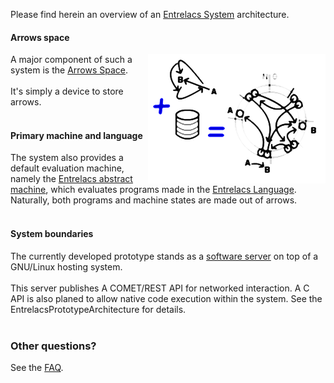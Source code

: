Please find herein an overview of an [Entrelacs System](EntrelacsSystem.md) architecture.

<h4>Arrows space</h4>

<img src='pictures/mem0.png' align='right'>

A major component of such a system is the <a href='ArrowsSpace.md'>Arrows Space</a>.<br>
<br>
It's simply a device to store arrows.<br>
<br>
<h4>Primary machine and language</h4>
The system also provides a default evaluation machine, namely the <a href='EntrelacsAbstractMachine.md'>Entrelacs abstract machine</a>, which evaluates programs made in the <a href='EntrelacsLanguage.md'>Entrelacs Language</a>. Naturally, both programs and machine states are made out of arrows.<br>
<br>
<h4>System boundaries</h4>

The currently developed prototype stands as a <a href='EntrelacsServer.md'>software server</a> on top of a GNU/Linux hosting system.<br>
<br>
This server publishes A COMET/REST API for networked interaction. A C API is also planed to allow native code execution within the system. See the EntrelacsPrototypeArchitecture for details.<br>
<br>
<h3>Other questions?</h3>
See the <a href='FAQ.md'>FAQ</a>.
